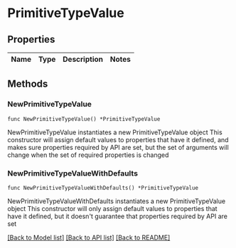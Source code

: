 # PrimitiveTypeValue

## Properties

Name | Type | Description | Notes
------------ | ------------- | ------------- | -------------

## Methods

### NewPrimitiveTypeValue

`func NewPrimitiveTypeValue() *PrimitiveTypeValue`

NewPrimitiveTypeValue instantiates a new PrimitiveTypeValue object
This constructor will assign default values to properties that have it defined,
and makes sure properties required by API are set, but the set of arguments
will change when the set of required properties is changed

### NewPrimitiveTypeValueWithDefaults

`func NewPrimitiveTypeValueWithDefaults() *PrimitiveTypeValue`

NewPrimitiveTypeValueWithDefaults instantiates a new PrimitiveTypeValue object
This constructor will only assign default values to properties that have it defined,
but it doesn't guarantee that properties required by API are set


[[Back to Model list]](../README.md#documentation-for-models) [[Back to API list]](../README.md#documentation-for-api-endpoints) [[Back to README]](../README.md)


